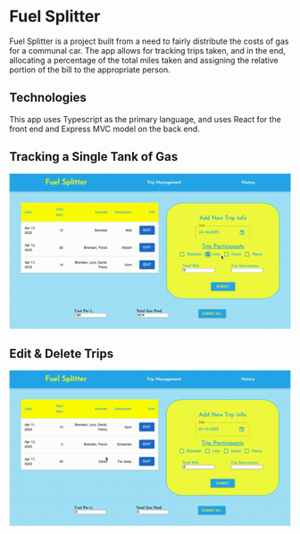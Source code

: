 # Fuel Splitter

Fuel Splitter is a project built from a need to fairly distribute the costs of gas for a communal car. The app allows for tracking trips taken, and in the end, allocating a percentage of the total miles taken and assigning the relative portion of the bill to the appropriate person.

## Technologies

This app uses Typescript as the primary language, and uses React for the front end and Express MVC model on the back end.

## Tracking a Single Tank of Gas

![Single Trip](https://github.com/woobrendan/Fuel_Splitter/blob/main/fuel_splitter/public/single_trip.gif?raw=true)

## Edit & Delete Trips

![Trip Management](https://github.com/woobrendan/Fuel_Splitter/blob/main/fuel_splitter/public/edit_trip.gif?raw=true)
